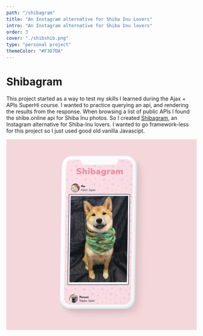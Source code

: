 ```yaml
---
path: "/shibagram"
title: "An Instagram alternative for Shiba Inu Lovers"
intro: "An Instagram alternative for Shiba Inu lovers"
order: 3
cover: "./shibshib.png"
type: "personal project"
themeColor: "#F3D7DA"
---
```


# Shibagram

This project started as a way to test my skills I learned during the Ajax + APIs SuperHi course. I wanted to practice querying an api, and rendering the results from the response. When browsing a list of public APIs I found the shibe.online api for Shiba Inu photos. So I created [Shibagram](https://adamgparsons.github.io/shibagram/), an Instagram alternative for Shiba-Inu lovers. I wanted to go framework-less for this project so I just used good old vanilla Javascipt.

![Shibagram](shib.jpg)
